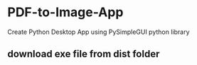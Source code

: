 # PDF-to-Image-App
Create Python Desktop App using PySimpleGUI python library

## download exe file from dist folder
